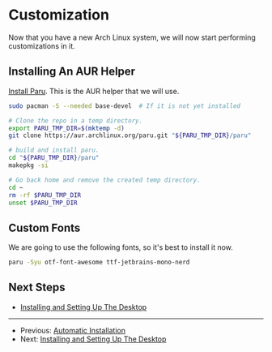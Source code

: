 # Customization

Now that you have a new Arch Linux system, we will now start performing
customizations in it.

## Installing An AUR Helper

[Install Paru](https://github.com/Morganamilo/paru). This is the AUR helper
that we will use.

```bash
sudo pacman -S --needed base-devel  # If it is not yet installed

# Clone the repo in a temp directory.
export PARU_TMP_DIR=$(mktemp -d)
git clone https://aur.archlinux.org/paru.git "${PARU_TMP_DIR}/paru"

# build and install paru.
cd "${PARU_TMP_DIR}/paru"
makepkg -si

# Go back home and remove the created temp directory.
cd ~
rm -rf $PARU_TMP_DIR
unset $PARU_TMP_DIR
```

## Custom Fonts

We are going to use the following fonts, so it's best to install it now.

```bash
paru -Syu otf-font-awesome ttf-jetbrains-mono-nerd
```

## Next Steps

- [Installing and Setting Up The Desktop](./installing_and_setting_up_the_desktop.md)

---

- Previous: [Automatic Installation](./automatic_customization.md)
- Next: [Installing and Setting Up The Desktop](./installing_and_setting_up_the_desktop.md)
